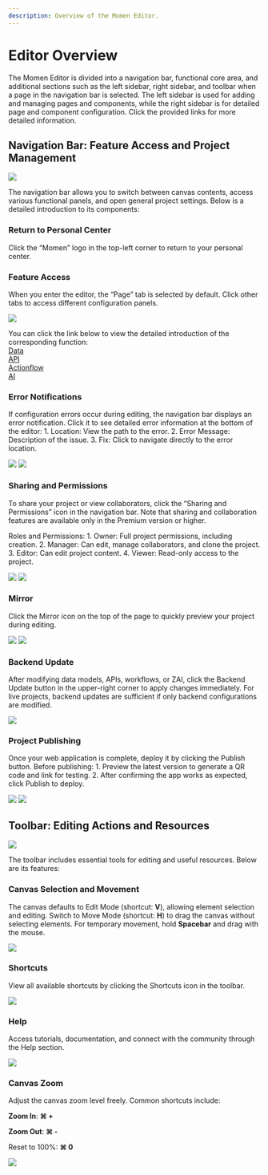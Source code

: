 ```yaml
---
description: Overview of the Momen Editor.
---
```


# Editor Overview

The Momen Editor is divided into a navigation bar, functional core area, and additional sections such as the left sidebar, right sidebar, and toolbar when a page in the navigation bar is selected. The left sidebar is used for adding and managing pages and components, while the right sidebar is for detailed page and component configuration. Click the provided links for more detailed information.

## Navigation Bar: Feature Access and Project Management

![](../.gitbook/assets/design/nav_bar_overview.png)

The navigation bar allows you to switch between canvas contents, access various functional panels, and open general project settings. Below is a detailed introduction to its components:

### Return to Personal Center

Click the “Momen” logo in the top-left corner to return to your personal center.

### Feature Access

When you enter the editor, the “Page” tab is selected by default. Click other tabs to access different configuration panels.

![](../.gitbook/assets/design/nav_bar_features.png)

You can click the link below to view the detailed introduction of the corresponding function:\
[Data](../data/data_model.md)\
[API](../data/api.md)\
[Actionflow](../actions/actionflow/basics.md)\
[AI](../actions/ai/ai.md)

### Error Notifications

If configuration errors occur during editing, the navigation bar displays an error notification. Click it to see detailed error information at the bottom of the editor: 1. Location: View the path to the error. 2. Error Message: Description of the issue. 3. Fix: Click to navigate directly to the error location.

![](../.gitbook/assets/design/nav_bar_error_collector.png) ![](../.gitbook/assets/design/nav_bar_error_collector_details.png)

### Sharing and Permissions

To share your project or view collaborators, click the “Sharing and Permissions” icon in the navigation bar. Note that sharing and collaboration features are available only in the Premium version or higher.

Roles and Permissions: 1. Owner: Full project permissions, including creation. 2. Manager: Can edit, manage collaborators, and clone the project. 3. Editor: Can edit project content. 4. Viewer: Read-only access to the project.

![](../.gitbook/assets/design/nav_bar_share.png) ![](../.gitbook/assets/design/nav_bar_share_details.png)

### Mirror

Click the Mirror icon on the top of the page to quickly preview your project during editing.

![](../.gitbook/assets/design/nav_bar_mirror.png) ![](../.gitbook/assets/mirror.png)

### Backend Update

After modifying data models, APIs, workflows, or ZAI, click the Backend Update button in the upper-right corner to apply changes immediately. For live projects, backend updates are sufficient if only backend configurations are modified.

![](../.gitbook/assets/design/nav_bar_sync_backend.png)

### Project Publishing

Once your web application is complete, deploy it by clicking the Publish button. Before publishing: 1. Preview the latest version to generate a QR code and link for testing. 2. After confirming the app works as expected, click Publish to deploy.

![](../.gitbook/assets/design/nav_bar_publish_web_preview.png) ![](../.gitbook/assets/design/nav_bar_publish_web_preview_successful.png)

## Toolbar: Editing Actions and Resources

![](../.gitbook/assets/design/tools_bar_overview.png)

The toolbar includes essential tools for editing and useful resources. Below are its features:

### Canvas Selection and Movement

The canvas defaults to Edit Mode (shortcut: **V**), allowing element selection and editing. Switch to Move Mode (shortcut: **H**) to drag the canvas without selecting elements. For temporary movement, hold **Spacebar** and drag with the mouse.

![](../.gitbook/assets/design/tools_bar_mode.png)

### Shortcuts

View all available shortcuts by clicking the Shortcuts icon in the toolbar.

![](../.gitbook/assets/design/tools_bar_shortcut.png)

### Help

Access tutorials, documentation, and connect with the community through the Help section.

![](../.gitbook/assets/design/tools_bar_help.png)

### Canvas Zoom

Adjust the canvas zoom level freely. Common shortcuts include:

**Zoom In**: **⌘ +**

**Zoom Out**: **⌘ -**

Reset to 100%: **⌘ 0**

![](../.gitbook/assets/design/tools_bar_zoom.png)
